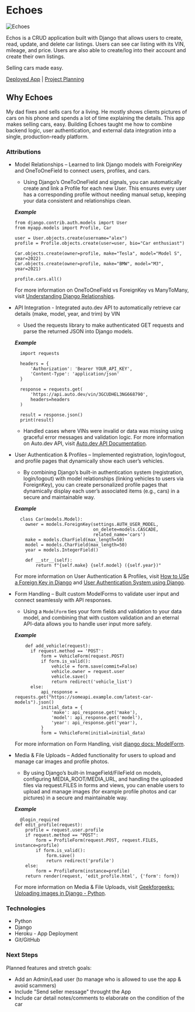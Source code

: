 # Echoes
![Echoes](https://i.imgur.com/oMFMeTp.png)

Echos is a CRUD application built with Django that allows users to create, read, update, and delete car listings. Users can see car listing with its VIN, mileage, and price. Users are also able to create/log into their account and create their own listings.


Selling cars made easy.

[Deployed App](https://echoes-644fddc8796a.herokuapp.com/) | [Project Planning](https://trello.com/b/NmoDQrSz/echoes)


## Why Echoes
My dad fixes and sells cars for a living. He mostly shows clients pictures of cars on his phone and spends a lot of time explaining the details. This app makes selling cars, easy.
Building Echoes taught me how to combine backend logic, user authentication, and external data integration into a single, production-ready platform.


### Attributions

+ Model Relationships – Learned to link Django models with ForeignKey and OneToOneField to connect users, profiles, and cars.

  - Using Django’s OneToOneField and signals, you can automatically create and link a Profile for each new User. This ensures every user has a corresponding profile without needing manual setup, keeping your data consistent and relationships clean.
  
  ***Example***
  
      from django.contrib.auth.models import User
      from myapp.models import Profile, Car
      
      user = User.objects.create(username="alex")
      profile = Profile.objects.create(user=user, bio="Car enthusiast")
      
      Car.objects.create(owner=profile, make="Tesla", model="Model S", year=2022)
      Car.objects.create(owner=profile, make="BMW", model="M3", year=2021)
      
      profile.cars.all()
      
  For more information on OneToOneField vs ForeignKey vs ManyToMany, visit [Understanding Django Relationships](https://dev.to/highcenburg/understanding-django-relationships-onetoonefield-vs-foreignkey-vs-manytomanyfield-4ifh).

+ API Integration - Integrated auto.dev API to automatically retrieve car details (make, model, year, and trim) by VIN

  - Used the requests library to make authenticated GET requests and parse the returned JSON into Django models.
  
  ***Example***
  
        import requests

        headers = {
            'Authorization': 'Bearer YOUR_API_KEY',
            'Content-Type': 'application/json'
        }
        
        response = requests.get(
            'https://api.auto.dev/vin/3GCUDHEL3NG668790',
            headers=headers
        )
        
        result = response.json()
        print(result)
  

  - Handled cases where VINs were invalid or data was missing using graceful error messages and validation logic.
    For more information on Auto.dev API, visit [Auto.dev API Documentation](https://docs.auto.dev/v2).

+ User Authentication & Profiles – Implemented registration, login/logout, and profile pages that dynamically show each user’s vehicles.

  - By combining Django’s built-in authentication system (registration, login/logout) with model relationships (linking vehicles to users via ForeignKey), you can create personalized profile pages that dynamically display each user’s associated items (e.g., cars) in a secure and maintainable way.

  ***Example***
    
        class Car(models.Model):
          owner = models.ForeignKey(settings.AUTH_USER_MODEL,
                                    on_delete=models.CASCADE,
                                    related_name='cars')
          make = models.CharField(max_length=50)
          model = models.CharField(max_length=50)
          year = models.IntegerField()
      
          def __str__(self):
              return f"{self.make} {self.model} ({self.year})"
    
  For more information on User Authentication & Profiles, visit [How to USe a Foreign Key in Django](https://www.freecodecamp.org/news/how-to-use-a-foreign-key-in-django/) and [User Authentication System using Django](https://www.geeksforgeeks.org/python/user-authentication-system-using-django/).

+ Form Handling – Built custom ModelForms to validate user input and connect seamlessly with API responses.

  - Using a `ModelForm` ties your form fields and validation to your data model, and combining that with custom validation and an eternal API-data allows you to handle user input more safely.

  ***Example***
    
          def add_vehicle(request):
            if request.method == 'POST':
                form = VehicleForm(request.POST)
                if form.is_valid():
                    vehicle = form.save(commit=False)
                    vehicle.owner = request.user
                    vehicle.save()
                    return redirect('vehicle_list')
            else:
                api_response = requests.get("https://someapi.example.com/latest-car-models").json()
                initial_data = {
                    'make': api_response.get('make'),
                    'model': api_response.get('model'),
                    'year': api_response.get('year'),
                }
                form = VehicleForm(initial=initial_data)

    For more information on Form Handling, visit [django docs: ModelForm](https://docs.djangoproject.com/en/5.2/topics/forms/modelforms/).

+ Media & File Uploads – Added functionality for users to upload and manage car images and profile photos.

  - By using Django’s built-in ImageField/FileField on models, configuring MEDIA_ROOT/MEDIA_URL, and handling the uploaded files via request.FILES in forms and views, you can enable users to upload and manage images (for example profile photos and car pictures) in a secure and maintainable way.

  ***Example***
      
        @login_required
      def edit_profile(request):
          profile = request.user.profile
          if request.method == "POST":
              form = ProfileForm(request.POST, request.FILES, instance=profile)
              if form.is_valid():
                  form.save()
                  return redirect('profile')
          else:
              form = ProfileForm(instance=profile)
          return render(request, 'edit_profile.html', {'form': form})
  
  For more information on Media & File Uploads, visit [Geekforgeeks: Uploading images in Django - Python](https://www.geeksforgeeks.org/python/python-uploading-images-in-django/).

### Technologies
+ Python
+ Django
+ Heroku - App Deployment
+ Git/GitHub

### Next Steps
Planned features and stretch goals:
- Add an Admin/Lead user (to manage who is allowed to use the app & avoid scammers)
- Include "Send seller message" throught the App
- Include car detail notes/comments to elaborate on the condition of the car
